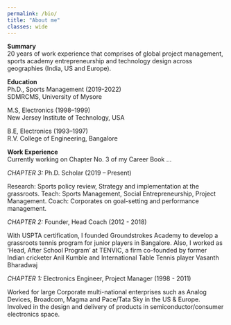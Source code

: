 ```yaml
---
permalink: /bio/
title: "About me"
classes: wide
---
```


**Summary**  
20 years of work experience that comprises of global project management, sports academy
entrepreneurship and technology design across geographies (India, US and Europe).

**Education**  
Ph.D., Sports Management (2019-2022)  
SDMRCMS, University of Mysore

M.S, Electronics (1998–1999)  
New Jersey Institute of Technology, USA

B.E, Electronics (1993–1997)  
R.V. College of Engineering, Bangalore

**Work Experience**  
Currently working on Chapter No. 3 of my Career Book ...

*CHAPTER 3:* 
Ph.D. Scholar (2019 – Present) 

Research: Sports policy review, Strategy and implementation at the grassroots.
Teach: Sports Management, Social Entrepreneurship, Project Management.
Coach: Corporates on goal-setting and performance management. 

*CHAPTER 2:* 
Founder, Head Coach (2012 - 2018)

With USPTA certification, I founded Groundstrokes Academy to develop a grassroots tennis program for junior players in Bangalore. Also, I worked as ‘Head, After School Program’ at TENVIC, a firm co-founded by former Indian cricketer Anil Kumble and International Table Tennis player Vasanth Bharadwaj


*CHAPTER 1:* 
Electronics Engineer, Project Manager (1998 - 2011)

Worked for large Corporate multi-national enterprises such as Analog Devices, Broadcom, Magma and Pace/Tata Sky in the US & Europe. Involved in the design and delivery of products in semiconductor/consumer electronics space.

